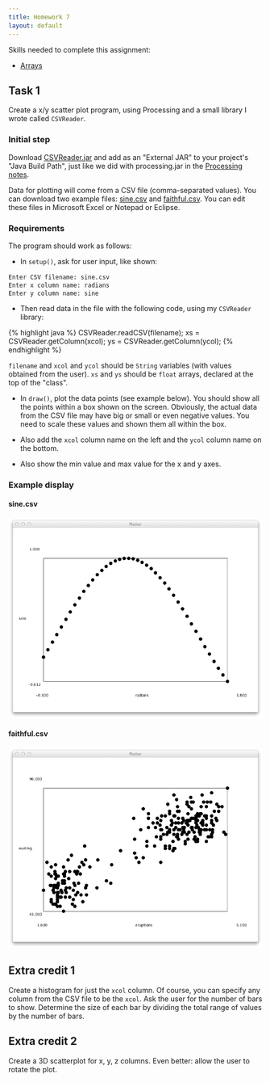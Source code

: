 ```yaml
---
title: Homework 7
layout: default
---
```


Skills needed to complete this assignment:

- [Arrays](/lecture/arrays.html)

## Task 1

Create a x/y scatter plot program, using Processing and a small library I wrote called `CSVReader`.

### Initial step

Download [CSVReader.jar](/CSVReader.jar) and add as an "External JAR" to your project's "Java Build Path", just like we did with processing.jar in the [Processing notes](/lecture/processing-library.html).

Data for plotting will come from a CSV file (comma-separated values). You can download two example files: [sine.csv](/homework/sine.csv) and [faithful.csv](/homework/faithful.csv). You can edit these files in Microsoft Excel or Notepad or Eclipse.

### Requirements

The program should work as follows:

- In `setup()`, ask for user input, like shown:

```
Enter CSV filename: sine.csv
Enter x column name: radians
Enter y column name: sine
```

- Then read data in the file with the following code, using my `CSVReader` library:

{% highlight java %}
CSVReader.readCSV(filename);
xs = CSVReader.getColumn(xcol);
ys = CSVReader.getColumn(ycol);
{% endhighlight %}

`filename` and `xcol` and `ycol` should be `String` variables (with values obtained from the user). `xs` and `ys` should be `float` arrays, declared at the top of the "class".

- In `draw()`, plot the data points (see example below). You should show all the points within a box shown on the screen. Obviously, the actual data from the CSV file may have big or small or even negative values. You need to scale these values and shown them all within the box.

- Also add the `xcol` column name on the left and the `ycol` column name on the bottom.

- Also show the min value and max value for the x and y axes.

### Example display

#### sine.csv

![Plotter sine](/images/plotter-sine.png)

#### faithful.csv

![Plotter faithful](/images/plotter-faithful.png)

## Extra credit 1

Create a histogram for just the `xcol` column. Of course, you can specify any column from the CSV file to be the `xcol`. Ask the user for the number of bars to show. Determine the size of each bar by dividing the total range of values by the number of bars.

## Extra credit 2

Create a 3D scatterplot for x, y, z columns. Even better: allow the user to rotate the plot.

